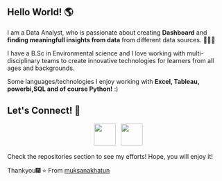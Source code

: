 

## Hello World! 🌎 

I am a Data Analyst, who is passionate about creating **Dashboard** and **finding meaningfull insights from data** from different data sources. 👨🏻‍💻

I have a B.Sc in Environmental science and I love working with multi-disciplinary teams to create innovative technologies for learners from all ages and backgrounds. 

Some languages/technologies I enjoy working with **Excel, Tableau, powerbi,SQL and of course Python!** :)  







## Let's Connect! 🤝



<p align="center">
&nbsp; <a href="https://www.linkedin.com/in/muksana/" target="_blank" rel="noopener noreferrer"><img src="https://img.icons8.com/plasticine/100/000000/linkedin.png" width="50" /></a>
&nbsp; <a href="mailto:muksanakhatun@gmail.com" target="_blank" rel="noopener noreferrer"><img src="https://img.icons8.com/plasticine/100/000000/gmail.png"  width="50" /></a>
</p>
Check the repositories section to see my efforts! Hope, you will enjoy it!

Thankyou🎆
⭐️ From [muksanakhatun](https://github.com/muksanakhatun)
